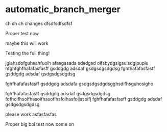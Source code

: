 # automatic_branch_merger

ch ch ch changes
dfsdfsdfsdfsf

Proper test now

maybe this will work


Testing the full thing!

jgiahsdofguhsahfuoih afasgasada
sdsdgsd
oifsbydgsigsuisdgipupiu
hfghfghfhafafasfasff
gsddgdg
adsdaf
gsdgsdgsdgdsg
fghfhafafasfasff
gsddgdg
adsdaf
gsdgsdgsdgdsg

fghfhafafasfasff
gsddgdg
adsdafa
gsdgsdgsdgdsgghsdifhsguhosigho

fghfhafafasfasff
gsddgdg
adsdaf
gsdgsdgsdgdsg
fofhoifhsoifhasoifhasofihsfoihasfoijasoifj
fghfhafafasfasff
gsddgdg
adsdaf
gsdgsdgsdgdsg

please work
asfasfasfas



Proper big boi test now come on
